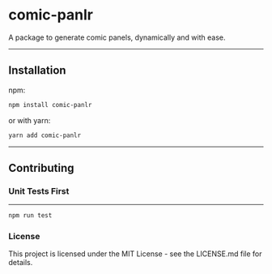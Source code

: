 # comic-panlr
A package to generate comic panels, dynamically and with ease.

---
## Installation
npm:
```bash
npm install comic-panlr
```
or with yarn:
```bash
yarn add comic-panlr
```
---

## Contributing

### Unit Tests First
---
```bash
npm run test
```

### License
This project is licensed under the MIT License - see the LICENSE.md file for details.
